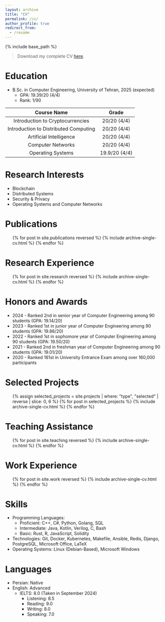 ```yaml
---
layout: archive
title: "CV"
permalink: /cv/
author_profile: true
redirect_from:
  - /resume
---
```


{% include base_path %}

> Download my complete CV [here](/files/CV.pdf).

Education
======

* B.Sc. in Computer Engineering, University of Tehran, 2025 (expected)
  * GPA: 19.39/20 (4/4)
  * Rank: 1/90

|              Course Name              |      Grade     |
|:-------------------------------------:|:--------------:|
|    Introduction to Cryptocurrencies   |   20/20 (4/4)  |
| Introduction to Distributed Computing |   20/20 (4/4)  |
|         Artificial Intelligence       |   20/20 (4/4)  |
|           Computer Networks           |   20/20 (4/4)  |
|           Operating Systems           |  19.9/20 (4/4) |

Research Interests
======

* Blockchain
* Distributed Systems
* Security & Privacy
* Operating Systems and Computer Networks

Publications
======
  <ul>{% for post in site.publications reversed %}
    {% include archive-single-cv.html %}
  {% endfor %}</ul>

Research Experience
======

  <ul>{% for post in site.research reversed %}
    {% include archive-single-cv.html %}
  {% endfor %}</ul>

Honors and Awards
======

* 2024 - Ranked 2nd in senior year of Computer Engineering among 90 students (GPA: 19.14/20)
* 2023 - Ranked 1st in junior year of Computer Engineering among 90 students (GPA: 19.86/20)
* 2022 - Ranked 1st in sophomore year of Computer Engineering among 90 students (GPA: 19.50/20)
* 2021 - Ranked 2nd in freshman year of Computer Engineering among 90 students (GPA: 19.01/20)
* 2020 - Ranked 161st in University Entrance Exam among over 160,000 participants

Selected Projects
======

  <ul>
  {% assign selected_projects = site.projects | where: "type", "selected" | reverse | slice: 0, 6 %}
  {% for post in selected_projects %}
    {% include archive-single-cv.html %}
  {% endfor %}
  </ul>

Teaching Assistance
======

  <ul>{% for post in site.teaching reversed %}
    {% include archive-single-cv.html %}
  {% endfor %}</ul>

Work Experience
======

  <ul>{% for post in site.work reversed %}
    {% include archive-single-cv.html %}
  {% endfor %}</ul>

Skills
======

* Programming Languages:
  * Proficient: C++, C#, Python, Golang, SQL
  * Intermediate: Java, Kotlin, Verilog, C, Bash
  * Basic: Rust, R, JavaScript, Solidity
* Technologies: Git, Docker, Kubernetes, Makefile, Ansible, Redis, Django, PostgreSQL, Microsoft Office, LaTeX
* Operating Systems: Linux (Debian-Based), Microsoft Windows

Languages
======

* Persian: Native
* English: Advanced
  * IELTS: 8.0 (Taken in September 2024)
    * Listening: 8.5
    * Reading: 9.0
    * Writing: 8.0
    * Speaking: 7.0

<!-- Talks
======
  <ul>{% for post in site.talks reversed %}
    {% include archive-single-talk-cv.html  %}
  {% endfor %}</ul> -->
